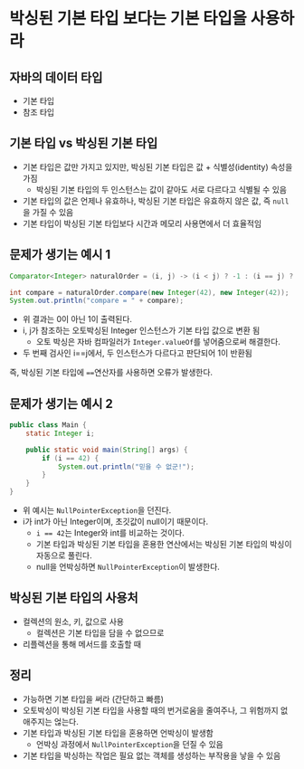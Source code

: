 # 박싱된 기본 타입 보다는 기본 타입을 사용하라 
## 자바의 데이터 타입
- 기본 타입 
- 참조 타입 

## 기본 타입 vs 박싱된 기본 타입 
- 기본 타입은 값만 가지고 있지만, 박싱된 기본 타입은 값 + 식별성(identity) 속성을 가짐
  - 박싱된 기본 타입의 두 인스턴스는 값이 같아도 서로 다르다고 식별될 수 있음 
- 기본 타입의 값은 언제나 유효하나, 박싱된 기본 타입은 유효하지 않은 값, 즉 `null`을 가질 수 있음 
- 기본 타입이 박싱된 기본 타입보다 시간과 메모리 사용면에서 더 효율적임 

## 문제가 생기는 예시 1 
```java
Comparator<Integer> naturalOrder = (i, j) -> (i < j) ? -1 : (i == j) ? 0 : 1;

int compare = naturalOrder.compare(new Integer(42), new Integer(42));
System.out.println("compare = " + compare);
```
- 위 결과는 0이 아닌 1이 출력된다.
- i, j가 참조하는 오토박싱된 Integer 인스턴스가 기본 타입 값으로 변환 됨 
  - 오토 박싱은 자바 컴파일러가 `Integer.valueOf`를 넣어줌으로써 해결한다.
- 두 번째 검사인 i==j에서, 두 인스턴스가 다르다고 판단되어 1이 반환됨 

즉, 박싱된 기본 타입에 `==`연산자를 사용하면 오류가 발생한다.


## 문제가 생기는 예시 2
```java
public class Main {
    static Integer i;

    public static void main(String[] args) {
        if (i == 42) {
            System.out.println("믿을 수 없군!");
        }
    }
}
```
- 위 예시는 `NullPointerException`을 던진다. 
- i가 int가 아닌 Integer이며, 초깃값이 null이기 때문이다.
  - `i == 42`는 Integer와 int를 비교하는 것이다.
  - 기본 타입과 박싱된 기본 타입을 혼용한 연산에서는 박싱된 기본 타입의 박싱이 자동으로 풀린다.
  - null을 언박싱하면 `NullPointerException`이 발생한다.


## 박싱된 기본 타입의 사용처 
- 컬렉션의 원소, 키, 값으로 사용 
  - 컬렉션은 기본 타입을 담을 수 없으므로 
- 리플렉션을 통해 메서드를 호출할 때


## 정리 
- 가능하면 기본 타입을 써라 (간단하고 빠름)
- 오토박싱이 박싱된 기본 타입을 사용할 때의 번거로움을 줄여주나, 그 위험까지 없애주지는 얺는다.
- 기본 타입과 박싱된 기본 타입을 혼용하면 언박싱이 발생함
  - 언박싱 과정에서 `NullPointerException`을 던질 수 있음 
- 기본 타입을 박싱하는 작업은 필요 없는 객체를 생성하는 부작용을 낳을 수 있음 
